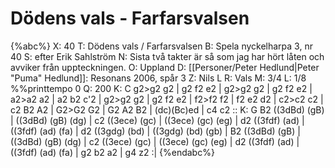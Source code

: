 # Dödens vals - Farfarsvalsen

{%abc%}
X: 40
T: Dödens vals / Farfarsvalsen
B: Spela nyckelharpa 3, nr 40
S: efter Erik Sahlström
N: Sista två takter är så som jag har hört låten och avviker från uppteckningen.
O: Uppland
D: [[Personer/Peter Hedlund|Peter "Puma" Hedlund]]: Resonans 2006, spår 3
Z: Nils L
R: Vals
M: 3/4
L: 1/8
%%printtempo 0
Q: 200
K: C
g2>g2 g2 | g2 f2 e2 | g2>g2 g2 | g2 f2 e2 | a2>a2 a2 | a2 b2 c'2 |
g2>g2 g2 | g2 f2 e2 | f2>f2 f2 | f2 e2 d2 | c2>c2 c2 | c2 B2 A2 |
G2>G2 G2 | G2 A2 B2 | (dc)(Bc)ed | c4 c2 ::
K: G
B2 ((3dBd) (gB) | ((3dBd) (gB) (dg) | c2 ((3ece) (gc) | ((3ece) (gc) (eg) |
d2 ((3fdf) (ad) | ((3fdf) (ad) (fa) | d2 ((3gdg) (bd) | ((3gdg) (bd) (gb) |
B2 ((3dBd) (gB) | ((3dBd) (gB) (dg) | c2 ((3ece) (gc) | ((3ece) (gc) (eg) |
d2 ((3fdf) (ad) | ((3fdf) (ad) (fa) | g2 b2 a2 | g4 z2 :|
{%endabc%}

